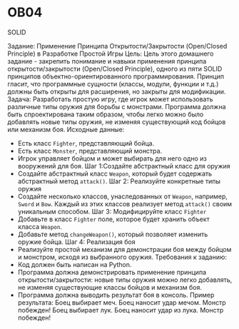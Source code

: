 # OB04
 SOLID

Задание: Применение Принципа Открытости/Закрытости (Open/Closed Principle) в Разработке Простой Игры
Цель: Цель этого домашнего задание - закрепить понимание и навыки применения принципа открытости/закрытости
(Open/Closed Principle), одного из пяти SOLID принципов объектно-ориентированного программирования. Принцип гласит, что
программные сущности (классы, модули, функции и т.д.) должны быть открыты для расширения, но закрыты для модификации.
Задача: Разработать простую игру, где игрок может использовать различные типы оружия для борьбы с монстрами. Программа
должна быть спроектирована таким образом, чтобы легко можно было добавлять новые типы оружия, не изменяя существующий
код бойцов или механизм боя.
Исходные данные:
- Есть класс `Fighter`, представляющий бойца.
- Есть класс `Monster`, представляющий монстра.
- Игрок управляет бойцом и может выбирать для него одно из вооружений для боя.
Шаг 1:Создайте абстрактный класс для оружия
- Создайте абстрактный класс `Weapon`, который будет содержать абстрактный метод `attack()`.
Шаг 2: Реализуйте конкретные типы оружия
- Создайте несколько классов, унаследованных от `Weapon`, например, `Sword` и `Bow`. Каждый из этих классов реализует
метод `attack()` своим уникальным способом.
Шаг 3: Модифицируйте класс `Fighter`
- Добавьте в класс `Fighter` поле, которое будет хранить объект класса `Weapon`.
- Добавьте метод `changeWeapon()`, который позволяет изменить оружие бойца.
Шаг 4: Реализация боя
- Реализуйте простой механизм для демонстрации боя между бойцом и монстром, исходя из выбранного оружия.
Требования к заданию:
- Код должен быть написан на Python.
- Программа должна демонстрировать применение принципа открытости/закрытости: новые типы оружия можно легко добавлять,
не изменяя существующие классы бойцов и механизм боя.
- Программа должна выводить результат боя в консоль.
Пример результата:
Боец выбирает меч.
Боец наносит удар мечом.
Монстр побежден!
Боец выбирает лук.
Боец наносит удар из лука.
Монстр побежден!